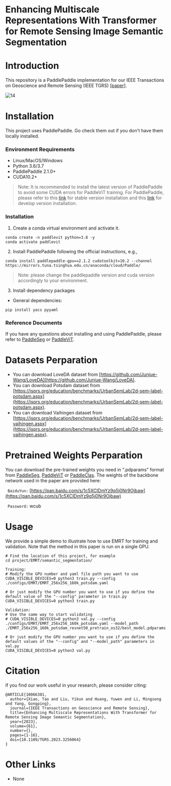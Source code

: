 # Enhancing Multiscale Representations With Transformer for Remote Sensing Image Semantic Segmentation

# Introduction

This repository is a PaddlePaddle implementation for our IEEE Transactions on Geoscience and Remote Sensing (IEEE TGRS) [[paper]](https://ieeexplore.ieee.org/document/10066301).


![14](https://user-images.githubusercontent.com/40911688/229135665-8b2e32e1-1880-48b2-a6eb-c60d0ef76905.png)

# Installation
This project uses PaddlePaddle. Go check them out if you don't have them locally installed.

### Environment Requirements
* Linux/MacOS/Windows  
* Python 3.6/3.7 
* PaddlePaddle 2.1.0+
* CUDA10.2+

> Note: It is recommended to install the latest version of PaddlePaddle to avoid some CUDA errors for PaddleViT training. For PaddlePaddle, please refer to this [link](https://www.paddlepaddle.org.cn/install/quick?docurl=/documentation/docs/zh/develop/install/pip/linux-pip.html) for stable version installation and this [link](https://www.paddlepaddle.org.cn/install/quick?docurl=/documentation/docs/zh/develop/install/pip/linux-pip.html#gpu) for develop version installation.

### Installation
1. Create a conda virtual environment and activate it.
```
conda create -n paddlevit python=3.8 -y
conda activate paddlevit
```
2. Install PaddlePaddle following the official instructions, e.g.,
```
conda install paddlepaddle-gpu==2.1.2 cudatoolkit=10.2 --channel https://mirrors.tuna.tsinghua.edu.cn/anaconda/cloud/Paddle/
```
> Note: please change the paddlepaddle version and cuda version accordingly to your environment.
3. Install dependency packages
  * General dependencies:
  ```
  pip install yacs pyyaml
  ```
### Reference Documents
If you have any questions about installing and using PaddlePaddle, please refer to [PaddleSeg](https://github.com/PaddlePaddle/PaddleSeg) or [PaddleViT](https://github.com/BR-IDL/PaddleViT).

# Datasets Perparation
* You can download LoveDA dataset from [https://github.com/Junjue-Wang/LoveDA](https://github.com/Junjue-Wang/LoveDA).
* You can download Potsdam dataset from [https://isprs.org/education/benchmarks/UrbanSemLab/2d-sem-label-potsdam.aspx](https://isprs.org/education/benchmarks/UrbanSemLab/2d-sem-label-potsdam.aspx).
* You can download Vaihingen dataset from [https://isprs.org/education/benchmarks/UrbanSemLab/2d-sem-label-vaihingen.aspx](https://isprs.org/education/benchmarks/UrbanSemLab/2d-sem-label-vaihingen.aspx).

# Pretrained Weights Perparation
You can download the pre-trained weights you need in ".pdparams" format from [PaddleSeg](https://github.com/PaddlePaddle/PaddleSeg), [PaddleViT](https://github.com/BR-IDL/PaddleViT) or [PaddleClas](https://github.com/PaddlePaddle/PaddleClas). The weights of the backbone network used in the paper are provided here:

` BaiduYun:` [https://pan.baidu.com/s/1c5XCIDmYz9q5j0Nr9Ojbaw](https://pan.baidu.com/s/1c5XCIDmYz9q5j0Nr9Ojbaw)

` Password:` wcub

# Usage
We provide a simple demo to illustrate how to use EMRT for training and validation. Note that the method in this paper is run on a single GPU.
```
# Find the location of this project, for example
cd project/EMRT/semantic_segmentation/

Training:
# Modify the GPU number and yaml file path you want to use
CUDA_VISIBLE_DEVICES=0 python3 train.py --config ./configs/EMRT/EMRT_256x256_160k_potsdam.yaml

# Or just modify the GPU number you want to use if you define the default value of the "--config" parameter in train.py
CUDA_VISIBLE_DEVICES=0 python3 train.py

Validation:
# Use the same way to start validating
# CUDA_VISIBLE_DEVICES=0 python3 val.py --config ./configs/EMRT/EMRT_256x256_160k_potsdam.yaml --model_path ./EMRT_256x256_160k_potsdam_resnet50_pretrain_os32/best_model.pdparams

# Or just modify the GPU number you want to use if you define the default values ​​of the "--config" and "--model_path" parameters in val.py
CUDA_VISIBLE_DEVICES=0 python3 val.py
```

# Citation
If you find our work useful in your research, please consider citing:
```
@ARTICLE{10066301,
  author={Xiao, Tao and Liu, Yikun and Huang, Yuwen and Li, Mingsong and Yang, Gongping},
  journal={IEEE Transactions on Geoscience and Remote Sensing}, 
  title={Enhancing Multiscale Representations With Transformer for Remote Sensing Image Semantic Segmentation}, 
  year={2023},
  volume={61},
  number={},
  pages={1-16},
  doi={10.1109/TGRS.2023.3256064}
}
```

# Other Links
* None
